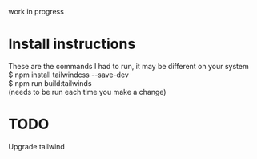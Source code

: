work in progress  

# Install instructions  
These are the commands I had to run, it may be different on your system  
$ npm install tailwindcss --save-dev  
$ npm run build:tailwinds  
(needs to be run each time you make a change)  

# TODO  
Upgrade tailwind